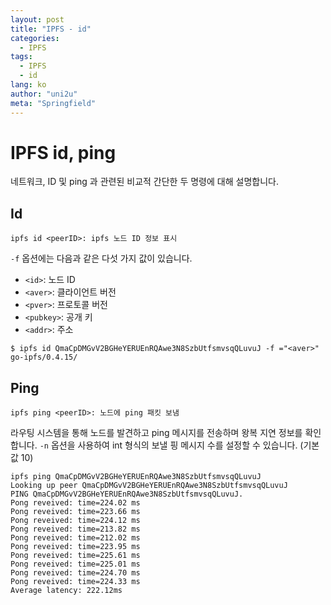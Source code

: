 ```yaml
---
layout: post
title: "IPFS - id"
categories:
  - IPFS
tags:
  - IPFS
  - id
lang: ko
author: "uni2u"
meta: "Springfield"
---
```


# IPFS id, ping

네트워크, ID 및 ping 과 관련된 비교적 간단한 두 명령에 대해 설명합니다.

## Id

```
ipfs id <peerID>: ipfs 노드 ID 정보 표시
```

`-f` 옵션에는 다음과 같은 다섯 가지 값이 있습니다.

- `<id>`: 노드 ID
- `<aver>`: 클라이언트 버전
- `<pver>`: 프로토콜 버전
- `<pubkey>`: 공개 키
- `<addr>`: 주소

```
$ ipfs id QmaCpDMGvV2BGHeYERUEnRQAwe3N8SzbUtfsmvsqQLuvuJ -f ="<aver>"
go-ipfs/0.4.15/
```

## Ping

```
ipfs ping <peerID>: 노드에 ping 패킷 보냄
```

라우팅 시스템을 통해 노드를 발견하고 ping 메시지를 전송하며 왕복 지연 정보를 확인합니다.
`-n` 옵션을 사용하여 int 형식의 보낼 핑 메시지 수를 설정할 수 있습니다. (기본값 10)

```
ipfs ping QmaCpDMGvV2BGHeYERUEnRQAwe3N8SzbUtfsmvsqQLuvuJ
Looking up peer QmaCpDMGvV2BGHeYERUEnRQAwe3N8SzbUtfsmvsqQLuvuJ
PING QmaCpDMGvV2BGHeYERUEnRQAwe3N8SzbUtfsmvsqQLuvuJ.
Pong reveived: time=224.02 ms
Pong reveived: time=223.66 ms
Pong reveived: time=224.12 ms
Pong reveived: time=213.82 ms
Pong reveived: time=212.02 ms
Pong reveived: time=223.95 ms
Pong reveived: time=225.61 ms
Pong reveived: time=225.01 ms
Pong reveived: time=224.70 ms
Pong reveived: time=224.33 ms
Average latency: 222.12ms
```
